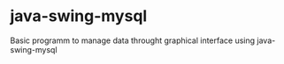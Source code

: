 # java-swing-mysql
Basic programm to manage data throught graphical interface using java-swing-mysql
